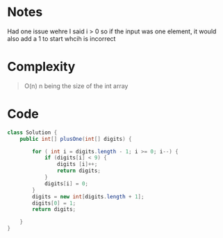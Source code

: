 # Notes
Had one issue wehre I said i > 0 so if the input was one element, it would also add a 1 to start whcih is incorrect

# Complexity
> O(n) n being the size of the int array

# Code
```Java
class Solution {
    public int[] plusOne(int[] digits) {

        for ( int i = digits.length - 1; i >= 0; i--) {
            if (digits[i] < 9) {
                digits [i]++;
                return digits;
            }
            digits[i] = 0;
        }
        digits = new int[digits.length + 1];
        digits[0] = 1;
        return digits;

    }
}
```
